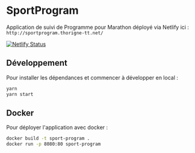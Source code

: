# SportProgram

Application de suivi de Programme pour Marathon déployé via Netlify ici : `http://sportprogram.thorigne-tt.net/`

[![Netlify Status](https://api.netlify.com/api/v1/badges/f26f75e1-f52d-4d0b-ba29-50beb4867a6c/deploy-status)](https://app.netlify.com/sites/sportprogram/deploys)

## Développement

Pour installer les dépendances et commencer à développer en local :

```sh
yarn
yarn start
```

## Docker

Pour déployer l'application avec docker :

```sh
docker build -t sport-program .
docker run -p 8080:80 sport-program
```
